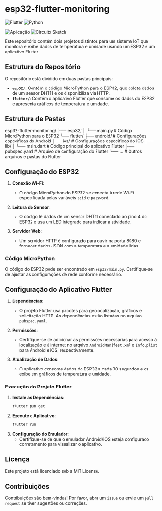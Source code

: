 # esp32-flutter-monitoring
![Flutter](https://img.shields.io/badge/Flutter-%2302569B.svg?style=for-the-badge&logo=Flutter&logoColor=white)
![Python](https://img.shields.io/badge/python-3670A0?style=for-the-badge&logo=python&logoColor=ffdd54)

![Aplicação](https://github.com/user-attachments/assets/df9a43de-3f0c-4d4b-bef2-315e4feeb0c8)
![Circuito Sketch](https://github.com/user-attachments/assets/26b14785-6995-47fd-84c5-bdf8a0bba473)


Este repositório contém dois projetos distintos para um sistema IoT que monitora e exibe dados de temperatura e umidade usando um ESP32 e um aplicativo Flutter.

## Estrutura do Repositório

O repositório está dividido em duas pastas principais:

- **`esp32/`**: Contém o código MicroPython para o ESP32, que coleta dados de um sensor DHT11 e os disponibiliza via HTTP.
- **`flutter/`**: Contém o aplicativo Flutter que consome os dados do ESP32 e apresenta gráficos de temperatura e umidade.

## Estrutura de Pastas


esp32-flutter-monitoring/
├── esp32/
│ └── main.py # Código MicroPython para o ESP32
└── flutter/
├── android/ # Configurações específicas do Android
├── ios/ # Configurações específicas do iOS
├── lib/
│ └── main.dart # Código principal do aplicativo Flutter
├── pubspec.yaml # Arquivo de configuração do Flutter
└── ... # Outros arquivos e pastas do Flutter

## Configuração do ESP32

1. **Conexão Wi-Fi**:
   - O código MicroPython do ESP32 se conecta à rede Wi-Fi especificada pelas variáveis `ssid` e `password`.

2. **Leitura do Sensor**:
   - O código lê dados de um sensor DHT11 conectado ao pino 4 do ESP32 e usa um LED integrado para indicar a atividade.

3. **Servidor Web**:
   - Um servidor HTTP é configurado para ouvir na porta 8080 e fornecer dados JSON com a temperatura e a umidade lidas.

### Código MicroPython

O código do ESP32 pode ser encontrado em `esp32/main.py`. Certifique-se de ajustar as configurações de rede conforme necessário.

## Configuração do Aplicativo Flutter

1. **Dependências**:
   - O projeto Flutter usa pacotes para geolocalização, gráficos e solicitação HTTP. As dependências estão listadas no arquivo `pubspec.yaml`.

2. **Permissões**:
   - Certifique-se de adicionar as permissões necessárias para acesso à localização e à internet no arquivo `AndroidManifest.xml` e `Info.plist` para Android e iOS, respectivamente.

3. **Atualização de Dados**:
   - O aplicativo consome dados do ESP32 a cada 30 segundos e os exibe em gráficos de temperatura e umidade.

### Execução do Projeto Flutter

1. **Instale as Dependências**:
   ```sh
   flutter pub get
2. **Execute o Aplicativo**:
   ```sh
   flutter run
3. **Configuração do Emulador**:
   - Certifique-se de que o emulador Android/IOS esteja configurado corretamento para visualizar o aplicativo.

## Licença

Este projeto está licenciado sob a MIT License.

## Contribuições

Contribuições são bem-vindas! Por favor, abra um `issue` ou envie um `pull request` se tiver sugestões ou correções.
